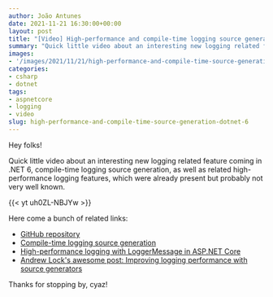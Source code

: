 ```yaml
---
author: João Antunes
date: 2021-11-21 16:30:00+00:00
layout: post
title: "[Video] High-performance and compile-time logging source generation in .NET 6"
summary: "Quick little video about an interesting new logging related feature coming in .NET 6, compile-time logging source generation, as well as related high-performance logging features, which were already present but probably not very well known."
images:
- '/images/2021/11/21/high-performance-and-compile-time-source-generation-dotnet-6.jpg'
categories:
- csharp
- dotnet
tags:
- aspnetcore
- logging
- video
slug: high-performance-and-compile-time-source-generation-dotnet-6
---
```


Hey folks!

Quick little video about an interesting new logging related feature coming in .NET 6, compile-time logging source generation, as well as related high-performance logging features, which were already present but probably not very well known.

{{< yt uh0ZL-NBJYw >}}

Here come a bunch of related links:

- [GitHub repository](https://github.com/joaofbantunes/CompileTimeLoggingSourceGenerationSample)
- [Compile-time logging source generation](https://docs.microsoft.com/en-us/dotnet/core/extensions/logger-message-generator)
- [High-performance logging with LoggerMessage in ASP.NET Core](https://docs.microsoft.com/en-us/aspnet/core/fundamentals/logging/loggermessage?view=aspnetcore-6.0)
- [Andrew Lock's awesome post: Improving logging performance with source generators](https://andrewlock.net/exploring-dotnet-6-part-8-improving-logging-performance-with-source-generators/)

Thanks for stopping by, cyaz!